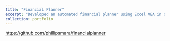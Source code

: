 ```yaml
---
title: "Financial Planner"
excerpt: "Developed an automated financial planner using Excel VBA in order to assist users with budgeting, expense tracking, and investment analysis over the course of their university degree 1<br/><img src='/images/500x300.png'>"
collection: portfolio
---
```


https://github.com/phillipsmara/financialplanner
